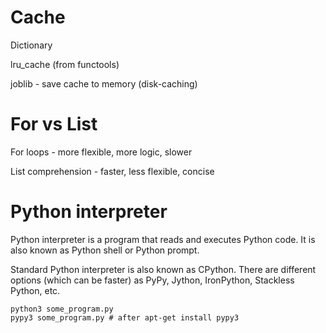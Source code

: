 # Cache
Dictionary

lru_cache (from functools)

joblib - save cache to memory (disk-caching)

# For vs List

For loops - more flexible, more logic, slower

List comprehension - faster, less flexible, concise

# Python interpreter

Python interpreter is a program that reads and executes Python code. It is also known as Python shell or Python prompt.

Standard Python interpreter is also known as CPython.
There are different options (which can be faster) as PyPy, Jython, IronPython, Stackless Python, etc.

```shell
python3 some_program.py
pypy3 some_program.py # after apt-get install pypy3
```